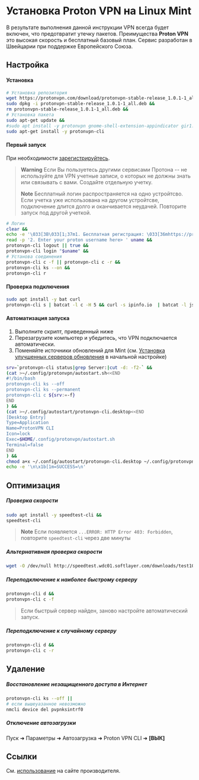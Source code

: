 # Установка Proton VPN на Linux Mint
В результате выполнения данной инструкции VPN
всегда будет включен, что предотвратит утечку пакетов.
Преимущества **Proton VPN** это высокая скорость и бесплатный базовый план. 
Сервис разработан в Швейцарии при поддержке Европейского Союза. 

## Настройка
#### Установка
```sh
# Установка репозитория
wget https://protonvpn.com/download/protonvpn-stable-release_1.0.1-1_all.deb &&
sudo dpkg -i protonvpn-stable-release_1.0.1-1_all.deb &&
rm protonvpn-stable-release_1.0.1-1_all.deb &&
# Установка пакета
sudo apt-get update &&
#sudo apt install -y protonvpn gnome-shell-extension-appindicator gir1.2-appindicator3-0.1 &&
sudo apt-get install -y protonvpn-cli

```
#### Первый запуск
При необходимости [зарегистрируйтесь](https://protonvpn.com/free-vpn/linux). 
> **Warning**
> Если Вы пользуетесь другими сервисами Протона -- не используйте для VPN учетные записи, о которых не должны знать или связывать с вами. Создайте отдельную учетку.
> 
> **Note** Бесплатный логин распространяется на одно устройтсво. Если учетка уже использована на другом устройтсве, подключение длится долго и оканчивается неудачей. Повторите запуск под другой учеткой.
```sh
# Логин
clear &&
echo -e '\033[3B\033[1;37m1. Бесплатная регистрация: \033[36mhttps://protonvpn.com/free-vpn/linux\033[0m\n' &&
read -p '2. Enter your proton username here> ' uname &&
protonvpn-cli logout || true &&
protonvpn-cli login "$uname" &&
# Установа соединения
protonvpn-cli c -f || protonvpn-cli c -r &&
protonvpn-cli ks --on &&
protonvpn-cli r

```
#### Проверка подключения
```sh
sudo apt install -y bat curl
protonvpn-cli s | batcat -l c -H 5 && curl -s ipinfo.io  | batcat -l json -H 4

```

#### Автоматизация запуска
1. Выполните скрипт, приведенный ниже
2. Перезагрузите компьютер и убедитесь, что VPN подключается автоматически.
3. Поменяйте источники обновлений для Mint (см. [Установка улучшенных серверов обновления](%D0%9D%D0%B0%D1%81%D1%82%D1%80%D0%BE%D0%B9%D0%BA%D0%B0%20Mint.md#%D1%83%D1%81%D1%82%D0%B0%D0%BD%D0%BE%D0%B2%D0%BA%D0%B0-%D1%83%D0%BB%D1%83%D1%87%D1%88%D0%B5%D0%BD%D0%BD%D1%8B%D1%85-%D1%81%D0%B5%D1%80%D0%B2%D0%B5%D1%80%D0%BE%D0%B2-%D0%BE%D0%B1%D0%BD%D0%BE%D0%B2%D0%BB%D0%B5%D0%BD%D0%B8%D1%8F-%D0%BD%D0%B5%D0%BE%D0%B1%D1%8F%D0%B7%D0%B0%D1%82%D0%B5%D0%BB%D1%8C%D0%BD%D0%BE) в начальной настройке)
```sh
srv=`protonvpn-cli status|grep Server:|cut -d: -f2-` &&
(cat >~/.config/protonvpn/autostart.sh<<END
#!/bin/bash
protonvpn-cli ks --off
protonvpn-cli ks --permanent
protonvpn-cli c ${srv:=-f}
END
) &&
(cat >~/.config/autostart/protonvpn-cli.desktop<<END
[Desktop Entry]
Type=Application
Name=ProtonVPN CLI
Icon=lock
Exec=$HOME/.config/protonvpn/autostart.sh
Terminal=false
END
) &&
chmod a+x ~/.config/autostart/protonvpn-cli.desktop ~/.config/protonvpn/autostart.sh &&
echo -e '\n\x1b[1m=SUCCESS=\n'

```

## Оптимизация
##### Проверка скорости
```sh
sudo apt install -y speedtest-cli &&
speedtest-cli

```
> **Note**
> Если появляется `...ERROR: HTTP Error 403: Forbidden`, повторите `speedtest-cli` через две минуты

##### Альтернативная проверка скорости
```sh
wget -O /dev/null http://speedtest.wdc01.softlayer.com/downloads/test100.zip

```

##### Переподключение к наиболее быстрому серверу
```sh
protonvpn-cli d &&
protonvpn-cli c -f

```
> Если быстрый сервер найден, заново настройте автоматический запуск. 
##### Переподключение к случайному серверу
```sh
protonvpn-cli d &&
protonvpn-cli c -r

```

## Удаление
##### Восстановление незащищенного доступа в Интернет
```sh
protonvpn-cli ks --off ||
# если вышеуазанное невозможно
nmcli device del pvpnksintrf0

```
##### Отключение автозагрузки
Пуск ➜ Параметры ➜ Автозагрузка ➜ Proton VPN CLI ➜ **[ВЫК]**

## Ссылки
См. [использование](https://protonvpn.com/support/linux-vpn-tool/#cli) на сайте производителя.
